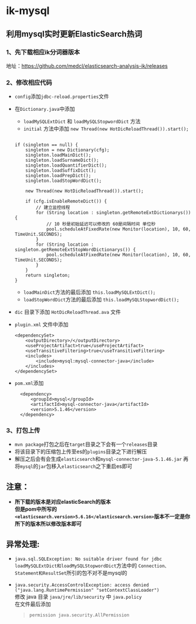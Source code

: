 # ik-mysql
## 利用mysql实时更新ElasticSearch热词
   
   
### 1、先下载相应ik分词器版本
地址：https://github.com/medcl/elasticsearch-analysis-ik/releases  
  
  
### 2、修改相应代码
* `config`添加`jdbc-reload.properties`文件  
* 在`Dictionary.java`中添加   
    + `loadMySQLExtDict` 和 `loadMySQLStopwordDict` 方法  
    + `initial` 方法中添加 `new Thread(new HotDicReloadThread()).start(); `   
    
    ```  
    
    if (singleton == null) {   
        singleton = new Dictionary(cfg);
        singleton.loadMainDict();
        singleton.loadSurnameDict();
        singleton.loadQuantifierDict();
        singleton.loadSuffixDict();
        singleton.loadPrepDict();
        singleton.loadStopWordDict();

        new Thread(new HotDicReloadThread()).start(); 
        
        if (cfg.isEnableRemoteDict()) {
            // 建立监控线程
            for (String location : singleton.getRemoteExtDictionarys()) {
                // 10 秒是初始延迟可以修改的 60是间隔时间 单位秒
                pool.scheduleAtFixedRate(new Monitor(location), 10, 60, TimeUnit.SECONDS);
            }
            for (String location : singleton.getRemoteExtStopWordDictionarys()) {
                pool.scheduleAtFixedRate(new Monitor(location), 10, 60, TimeUnit.SECONDS);
            }
        }
        return singleton;
    }
    
    ```  
    
  + `loadMainDict`方法的最后添加 `this.loadMySQLExtDict();`    
  + `loadStopWordDict`方法的最后添加 `this.loadMySQLStopwordDict();`  
      
* `dic` 目录下添加 `HotDicReloadThread.ava` 文件
* `plugin.xml` 文件中添加
  
      <dependencySet>  
          <outputDirectory>/</outputDirectory>  
          <useProjectArtifact>true</useProjectArtifact>  
          <useTransitiveFiltering>true</useTransitiveFiltering>  
          <includes>  
              <include>mysql:mysql-connector-java</include>  
          </includes>  
      </dependencySet>  
      
* `pom.xml`添加  

        <dependency>  
            <groupId>mysql</groupId>  
            <artifactId>mysql-connector-java</artifactId>  
            <version>5.1.46</version>  
        </dependency>  

### 3、打包上传  
* `mvn package`打包之后在`target`目录之下会有一个`releases`目录  
* 将该目录下的压缩包上传至es的`plugins`目录之下进行解压
* 解压之后会有会生成`elasticsearch`和`mysql-connector-java-5.1.46.jar` 再将`mysql`的`jar`包移入`elasticsearch`之下重启es即可  
## 注意：
* **所下载的版本是对应elasticSearch的版本<br >但是pom中所写的`<elasticsearch.version>5.6.16</elasticsearch.version>`版本不一定是你所下的版本所以修改版本即可**  

## **异常处理:**
*  `java.sql.SQLException: No suitable driver found for jdbc`    
    `loadMySQLExtDict和loadMySQLStopwordDict`方法中的 `Connection、Statement和ResultSet`所引的包不对不是mysql的  
    
*  `java.security.AccessControlException: access denied ("java.lang.RuntimePermission" "setContextClassLoader")`  
    修改 java 目录 `java/jre/lib/security` 中 `java.policy`  
    在文件最后添加  
    >`permission java.security.AllPermission`  
